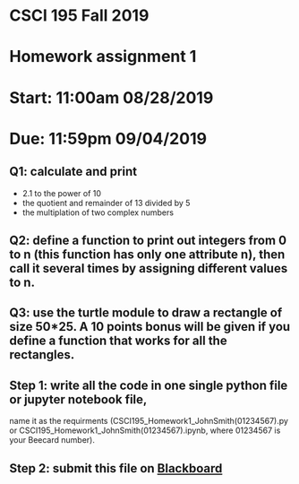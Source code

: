 # CSCI 195 Fall 2019
# Homework assignment 1
# Start: 11:00am 08/28/2019
# Due:   11:59pm 09/04/2019 


## Q1: calculate and print 
+ 2.1 to the power of 10
+ the quotient and remainder of 13 divided by 5
+ the multiplation of two complex numbers
## Q2: define a function to print out integers from 0 to n (this function has only one attribute **n**), then call it several times by assigning different values to n.

## Q3: use the **turtle** module to draw a rectangle of size 50*25. A 10 points bonus will be given if you define a function that works for all the rectangles.


## Step 1: write all the code in one single **python file or jupyter notebook file**, 
   name it as the requirments (CSCI195_Homework1_JohnSmith(01234567).py or CSCI195_Homework1_JohnSmith(01234567).ipynb, where
   01234567 is your Beecard number).
## Step 2: submit this file on [Blackboard](https://blackboard.sau.edu)
